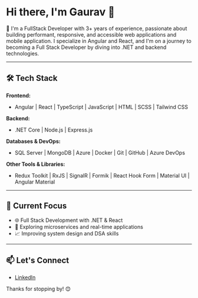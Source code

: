 # Hi there, I'm Gaurav 👋

🚀 I'm a FullStack Developer with 3+ years of experience, passionate about building performant, responsive, and accessible web applications and mobile application. I specialize in Angular and React, and I'm on a journey to becoming a Full Stack Developer by diving into .NET and backend technologies.

---

## 🛠 Tech Stack

**Frontend:**
- Angular | React | TypeScript | JavaScript | HTML | SCSS | Tailwind CSS

**Backend:**
- .NET Core | Node.js | Express.js

**Databases & DevOps:**
- SQL Server | MongoDB | Azure | Docker | Git | GitHub | Azure DevOps

**Other Tools & Libraries:**
- Redux Toolkit | RxJS | SignalR | Formik | React Hook Form | Material UI | Angular Material

---

## 📌 Current Focus
- 🌐 Full Stack Development with .NET & React
- 🧠 Exploring microservices and real-time applications
- 📈 Improving system design and DSA skills

---

## 📫 Let's Connect
- [LinkedIn](https://www.linkedin.com/in/gaurav-k-388b64200/)

Thanks for stopping by! 😊

